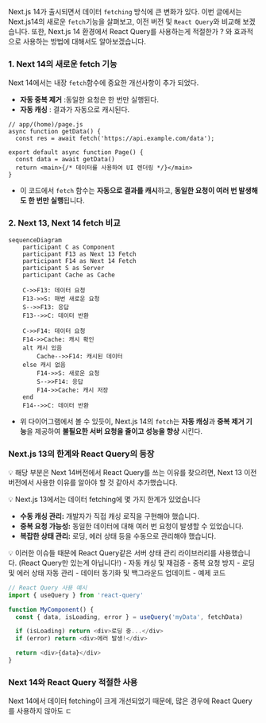 Next.js 14가 출시되면서 데이터 `fetching` 방식에 큰 변화가 있다.
이번 글에서는 Next.js14의 새로운 `fetch`기능을 살펴보고, 이전 버전 및 `React Query`와 비교해 보겠습니다.
또한, Next.js 14 환경에서 React Query를 사용하는게 적절한가 ? 와 효과적으로 사용하는 방법에 대해서도 알아보겠습니다.

### 1. Next 14의 새로운 fetch 기능
Next 14에서는 내장 `fetch`함수에 중요한 개선사항이 추가 되었다.
- **자동 중복 제거** :동일한 요청은 한 번만 실행된다.
- **자동 캐싱** : 결과가 자동으로 캐시된다.

```tsx
// app/(home)/page.js
async function getData() {
  const res = await fetch('https://api.example.com/data');
  
export default async function Page() {
  const data = await getData()
  return <main>{/* 데이터를 사용하여 UI 렌더링 */}</main>
}
```
- 이 코드에서 `fetch` 함수는 **자동으로 결과를 캐시**하고, **동일한 요청이 여러 번 발생해도 한 번만 실행**됩니다.

### 2. Next 13, Next 14 fetch 비교
```mermaid
sequenceDiagram
    participant C as Component
    participant F13 as Next 13 Fetch
    participant F14 as Next 14 Fetch
    participant S as Server
    participant Cache as Cache

    C->>F13: 데이터 요청
    F13->>S: 매번 새로운 요청
    S-->>F13: 응답
    F13-->>C: 데이터 반환

    C->>F14: 데이터 요청
    F14->>Cache: 캐시 확인
    alt 캐시 있음
        Cache-->>F14: 캐시된 데이터
    else 캐시 없음
        F14->>S: 새로운 요청
        S-->>F14: 응답
        F14->>Cache: 캐시 저장
    end
    F14-->>C: 데이터 반환
```
- 위 다이어그램에서 볼 수 있듯이, Next.js 14의 `fetch`는 **자동 캐싱**과 **중복 제거 기능**을 제공하여 **불필요한 서버 요청을 줄이고 성능을 향상** 시킨다.

### Next.js 13의 한계와 React Query의 등장
💡 해당 부분은 Next 14버전에서 React Query를 쓰는 이유를 찾으려면, Next 13 이전 버전에서 사용한 이유를 알아야 할 것 같아서 추가했습니다.

💡 Next.js 13에서는 데이터 fetching에 몇 가지 한계가 있었습니다
- **수동 캐싱 관리:** 개발자가 직접 캐싱 로직을 구현해야 했습니다.
- **중복 요청 가능성:** 동일한 데이터에 대해 여러 번 요청이 발생할 수 있었습니다.
- **복잡한 상태 관리:** 로딩, 에러 상태 등을 수동으로 관리해야 했습니다.

💡 이러한 이슈들 때문에 React Query같은 서버 상태 관리 라이브러리를 사용했습니다. (React Query만 있는게 아닙니다!)
	- 자동 캐싱 및 재검증
	- 중복 요청 방지
	- 로딩 및 에러 상태 자동 관리
	- 데이터 동기화 및 백그라운드 업데이트
	- 예제 코드
```js
// React Query 사용 예시
import { useQuery } from 'react-query'

function MyComponent() {
  const { data, isLoading, error } = useQuery('myData', fetchData)

  if (isLoading) return <div>로딩 중...</div>
  if (error) return <div>에러 발생!</div>

  return <div>{data}</div>
}
```

### Next 14와 React Query 적절한 사용
Next 14에서 데이터 fetching이 크게 개선되었기 때문에, 많은 경우에 React Query를 사용하지 않아도 ㄷ
